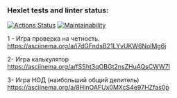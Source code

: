 ### Hexlet tests and linter status:
[![Actions Status](https://github.com/ArtyomVolkov1/frontend-project-44/workflows/hexlet-check/badge.svg)](https://github.com/ArtyomVolkov1/frontend-project-44/actions)
[![Maintainability](https://api.codeclimate.com/v1/badges/41cff24387467efca866/maintainability)](https://codeclimate.com/github/ArtyomVolkov1/frontend-project-44/maintainability)

1 - Игра проверка на четность.
  https://asciinema.org/a/i7dGFndsB21LYvUKW6NolMg6j

2- Игра калькулятор
  https://asciinema.org/a/fSSht3qOBGt2nsZHuAQsCWW7I

3- Игра НОД (наибольший общий делитель)
   https://asciinema.org/a/8HinOAFUx0MXcS4e97HZfas0p
